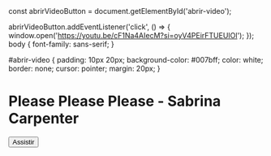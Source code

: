 <!DOCTYPE html>
<html lang="pt-br">
<head>
  <meta charset="UTF-8">
  <meta name="viewport" content="width=device-width, initial-scale=1.0">
  <title>Sabrina Carpenter</title>
  <link rel="stylesheet" href="style.css">
</head>
const abrirVideoButton = document.getElementById('abrir-video');

abrirVideoButton.addEventListener('click', () => {
  window.open('https://youtu.be/cF1Na4AIecM?si=oyV4PEirFTUEUIOl'); 
});
body {
    font-family: sans-serif;
  }
  
  #abrir-video {
    padding: 10px 20px;
    background-color: #007bff;
    color: white;
    border: none;
    cursor: pointer;
    margin: 20px;
  }
  
<body>
  <h1>Please Please Please - Sabrina Carpenter</h1>
  <button id="abrir-video">Assistir</button>

  <script src="script.js"></script>
</body>
</html>
